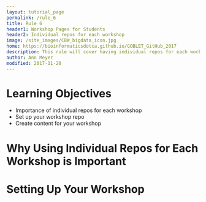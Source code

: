 ```yaml
---
layout: tutorial_page
permalink: /rule_6
title: Rule 6
header1: Workshop Pages for Students
header2: Individual repos for each workshop
image: /site_images/CBW_bigdata_icon.jpg
home: https://bioinformaticsdotca.github.io/GOBLET_GitHub_2017
description: This rule will cover having individual repos for each workshop.
author: Ann Meyer
modified: 2017-11-20
---
```


# Learning Objectives

* Importance of individual repos for each workshop  
* Set up your workshop repo  
* Create content for your workshop

# Why Using Individual Repos for Each Workshop is Important  



# Setting Up Your Workshop 
